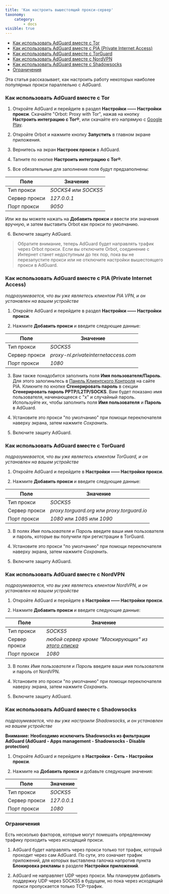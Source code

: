 ```yaml
---
title: 'Как настроить вышестоящий прокси-сервер'
taxonomy:
    category:
        - docs
visible: true
---
```


* [Как использовать AdGuard вместе с Tor](#tor)
* [Как использовать AdGuard вместе с PIA (Private Internet Access)](#pia)
* [Как использовать AdGuard вместе с TorGuard](#torguard)
* [Как использовать AdGuard вместе с NordVPN](#nordvpn)
* [Как использовать AdGuard вместе с Shadowsocks](#shadowsocks)
* [Ограничения](#limitations)

Эта статья рассказывает, как настроить работу некоторых наиболее популярных прокси параллельно с AdGuard.

<a id="tor"></a>
### Как использовать AdGuard вместе с Tor

1. Откройте AdGuard и перейдите в раздел **Настройки —— Настройки прокси**. Скачайте "Orbot: Proxy with Tor", нажав на кнопку **Настроить интеграцию с Tor®**, или скачайте его напрямую с [Google Play](https://play.google.com/store/apps/details?id=org.torproject.android&noprocess). 

2. Откройте Orbot и нажмите кнопку **Запустить** в главном экране приложения.

2. Вернитесь на экран **Настроек прокси** в AdGuard.

3. Тапните по кнопке **Настроить интеграцию с Tor®**. 

4. Все обязательные для заполнения поля будут предзаполнены:

Поле          |  Значение
-------       | --------- 
Тип прокси    | *SOCKS4* или *SOCKS5* 
Сервер прокси | *127.0.0.1*
Порт прокси   | *9050*
   
Или же вы можете нажать на **Добавить прокси** и ввести эти значения вручную, и затем выставить Orbot как прокси по умолчанию.
   
6. Включите защиту AdGuard.

> Обратите внимание, теперь AdGuard будет направлять трафик через Orbot прокси. Если вы отключите Orbot, соединение с Интернет станет недоступным до тех пор, пока вы не перезапустите прокси или не отключите настройки вышестоящего прокси в AdGuard.

<a id="pia"></a>
### Как использовать AdGuard вместе с PIA (Private Internet Access)

*подразумевается, что вы уже являетесь клиентом PIA VPN, и он установлен на вашем устройстве*

1. Откройте AdGuard и перейдите в раздел **Настройки —— Настройки прокси**.

2. Нажмите **Добавить прокси** и введите следующие данные:
    
Поле          |  Значение
-------       | --------- 
Тип прокси    | *SOCKS5* 
Сервер прокси | *proxy-nl.privateinternetaccess.com*
Порт прокси   | *1080*
	
3. Вам также понадобится заполнить поля **Имя пользователя/Пароль**. Для этого залогиньтесь в [Панель Клиентского Контроля](https://www.privateinternetaccess.com/pages/client-sign-in) на сайте PIA. Кликните по кнопке **Сгенерировать пароль** в секции **Сгенерировать пароль PPTP/L2TP/SOCKS**. Вам будет показано имя пользователя, начинающееся с "x" и случайный пароль. Используйте их, чтобы заполнить поля **Имя пользователя** и **Пароль** в AdGuard.

4. Установите это прокси "по умолчанию" при помощи переключателя наверху экрана, затем нажмите *Сохранить*.

5. Включите защиту AdGuard.

<a id="torguard"></a>
### Как использовать AdGuard вместе с TorGuard

*подразумевается, что вы уже являетесь клиентом TorGuard, и он установлен на вашем устройстве*

1. Откройте AdGuard и перейдите в **Настройки —— Настройки прокси**.

2. Нажмите **Добавить прокси** и введите следующие данные:

Поле          |  Значение
-------       | --------- 
Тип прокси    | *SOCKS5* 
Сервер прокси | *proxy.torguard.org* или *proxy.torguard.io*
Порт прокси   | *1080* или *1085* или *1090*
	
3. В полях *Имя пользователя* и *Пароль* введите ваши имя пользователя и пароль, которые вы получили при регистрации в TorGuard.

4. Установите это прокси "по умолчанию" при помощи переключателя наверху экрана, затем нажмите *Сохранить*.

5. Включите защиту AdGuard.

<a id="nordvpn"></a>
### Как использовать AdGuard вместе с NordVPN

*подразумевается, что вы уже являетесь клиентом NordVPN, и он установлен на вашем устройстве*

1. Откройте AdGuard и перейдите в **Настройки —— Настройки прокси**.

2. Нажмите **Добавить прокси** и введите следующие данные:

Поле          |  Значение
-------       | --------- 
Тип прокси    | *SOCKS5* 
Сервер прокси | *любой сервер кроме "Маскирующих" из [этого списка](https://nordvpn.com/servers/)*
Порт прокси   | *1080*
	
3. В полях *Имя пользователя* и *Пароль* введите ваши имя пользователя и пароль от NordVPN.

4. Установите это прокси "по умолчанию" при помощи переключателя наверху экрана, затем нажмите *Сохранить*.

5. Включите защиту AdGuard.

<a id="shadowsocks"></a>
### Как использовать AdGuard вместе с Shadowsocks

*подразумевается, что вы уже настроили Shadowsocks, и он установлен на вашем устройстве*

**Внимание: Необходимо исключить Shadowsocks из фильтрации AdGuard (AdGuard - Apps management - Shadowsocks - Disable protection)**

1. Откройте AdGuard и перейдите в  **Настройки - Сеть - Настройки прокси**.

2. Нажмите на **Добавить прокси** и добавьте следующие значения:


Поле          |  Значение
-------       | --------- 
Тип прокси    | *SOCKS5* 
Сервер прокси | *127.0.0.1*
Порт прокси   | *1080*

<a id="limitations"></a>
### Ограничения

Есть несколько факторов, которые могут помешать опредленному трафику проходить через исходящий прокси.

1. AdGuard будет направлять через прокси только тот трафик, который проходит через сам AdGuard. По сути, это означает трафик приложений, для которых выставлена галочка напротив пункта **Блокировка рекламы** в разделе **Настройки приложений**. 

2. AdGuard не направляет UDP через прокси. Мы планируем добавить поддержку UDP через SOCKS5 в будущем, но пока через исходящий прокси пропускается только TCP-трафик.
